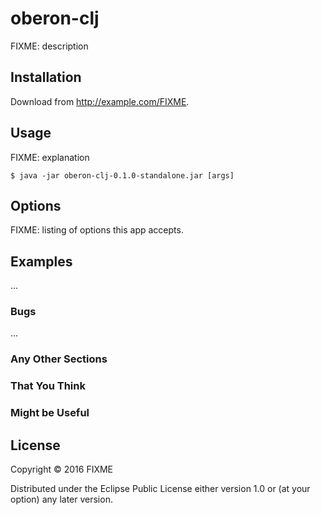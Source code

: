 # oberon-clj

FIXME: description

## Installation

Download from http://example.com/FIXME.

## Usage

FIXME: explanation

    $ java -jar oberon-clj-0.1.0-standalone.jar [args]

## Options

FIXME: listing of options this app accepts.

## Examples

...

### Bugs

...

### Any Other Sections
### That You Think
### Might be Useful

## License

Copyright © 2016 FIXME

Distributed under the Eclipse Public License either version 1.0 or (at
your option) any later version.
